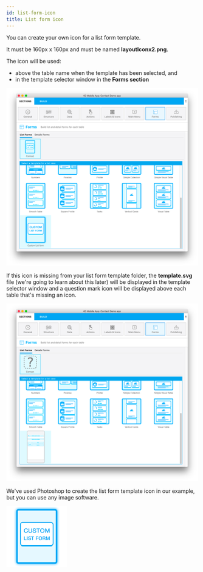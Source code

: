 ```yaml
---
id: list-form-icon
title: List form icon
---
```


You can create your own icon for a list form template. 

It must be 160px x 160px and must be named **layoutIconx2.png**.

The icon will be used:

* above the table name when the template has been selected, and
* in the template selector window in the **Forms section**

![Custom listform template](img/custom-listform-template.png)

If this icon is missing from your list form template folder, the **template.svg** file (we're going to learn about this later) will be displayed in the template selector window and a question mark icon will be displayed above each table that's missing an icon.

![Missing listform icon custom template](img/missing-listform-icon-custom-template.png)

We've used Photoshop to create the list form template icon in our example, but you can use any image software.

![Custom listform template icon](img/custom-list-form-icon.png)
